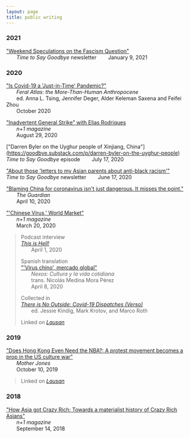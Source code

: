 ```yaml
---
layout: page
title: public writing
---
```


### 2021

["Weekend Speculations on the Fascism Question"](https://goodbye.substack.com/p/weekend-speculations-on-the-fascism)  
&nbsp;&nbsp;&nbsp;&nbsp;&nbsp;&nbsp; *Time to Say Goodbye* newsletter
&nbsp;&nbsp;&nbsp;&nbsp;&nbsp;&nbsp;  January 9, 2021

### 2020

["Is Covid-19 a 'Just-in-Time' Pandemic?"](https://feralatlas.supdigital.org/poster/is-covid-19-a-just-in-time-pandemic)  
&nbsp;&nbsp;&nbsp;&nbsp;&nbsp;&nbsp; *Feral Atlas: the More-Than-Human Anthropocene*   
&nbsp;&nbsp;&nbsp;&nbsp;&nbsp;&nbsp; ed. Anna L. Tsing, Jennifer Deger, Alder Keleman Saxena and Feifei Zhou  
&nbsp;&nbsp;&nbsp;&nbsp;&nbsp;&nbsp; October 2020

["Inadvertent General Strike" with Elias Rodriques](https://nplusonemag.com/online-only/online-only/inadvertent-general-strike/)  
&nbsp;&nbsp;&nbsp;&nbsp;&nbsp;&nbsp; *n+1 magazine*   
&nbsp;&nbsp;&nbsp;&nbsp;&nbsp;&nbsp; August 29, 2020

["Darren Byler on the Uyghur people of Xinjiang, China"] (https://goodbye.substack.com/p/darren-byler-on-the-uyghur-people)
&nbsp;&nbsp;&nbsp;&nbsp;&nbsp;&nbsp; *Time to Say Goodbye* episode
&nbsp;&nbsp;&nbsp;&nbsp;&nbsp;&nbsp;  July 17, 2020

["About those 'letters to my Asian parents about anti-black racism'"](https://goodbye.substack.com/p/about-those-letters-to-my-asian-parents)
&nbsp;&nbsp;&nbsp;&nbsp;&nbsp;&nbsp; *Time to Say Goodbye* newsletter
&nbsp;&nbsp;&nbsp;&nbsp;&nbsp;&nbsp;  June 17, 2020

["Blaming China for coronavirus isn't just dangerous. It misses the point."](https://www.theguardian.com/commentisfree/2020/apr/10/blaming-china-coronavirus-pandemic-capitalist-globalisation-scapegoat)  
&nbsp;&nbsp;&nbsp;&nbsp;&nbsp;&nbsp; *The Guardian*  
&nbsp;&nbsp;&nbsp;&nbsp;&nbsp;&nbsp; April 10, 2020  

["'Chinese Virus,' World Market"](https://nplusonemag.com/online-only/online-only/chinese-virus-world-market/)  
&nbsp;&nbsp;&nbsp;&nbsp;&nbsp;&nbsp; *n+1 magazine*  
&nbsp;&nbsp;&nbsp;&nbsp;&nbsp;&nbsp; March 20, 2020

> Podcast interview  
> *[This is Hell!](https://thisishell.com/interviews/1154-andrew-liu)*  
> &nbsp;&nbsp;&nbsp;&nbsp;&nbsp;&nbsp; April 1, 2020
> 	
> Spanish translation  
> ["'Virus chino', mercado global"](https://cultura.nexos.com.mx/?p=19586)  
> &nbsp;&nbsp;&nbsp;&nbsp;&nbsp;&nbsp; *Nexos: Cultura y la vida cotidiana*  
> &nbsp;&nbsp;&nbsp;&nbsp;&nbsp;&nbsp; trans. Nicolás Medina Mora Pérez  
> &nbsp;&nbsp;&nbsp;&nbsp;&nbsp;&nbsp; April 8, 2020
> 	
> Collected in  
> *[There is No Outside: Covid-19 Dispatches (Verso)](https://www.versobooks.com/books/3620-there-is-no-outside)*  
> &nbsp;&nbsp;&nbsp;&nbsp;&nbsp;&nbsp; ed. Jessie Kindig, Mark Krotov, and Marco Roth
> 	
> Linked on [*Lausan*](https://lausan.hk/2020/chinese-virus-world-market/)


### 2019

["Does Hong Kong Even Need the NBA?: A protest movement becomes a prop in the US culture war"](https://www.motherjones.com/politics/2019/10/does-hong-kong-even-need-the-nba/)  
&nbsp;&nbsp;&nbsp;&nbsp;&nbsp;&nbsp; *Mother Jones*  
&nbsp;&nbsp;&nbsp;&nbsp;&nbsp;&nbsp; October 10, 2019

> Linked on [*Lausan*](https://lausan.hk/2019/does-hong-kong-even-need-the-nba/) 

### 2018

["How Asia got Crazy Rich: Towards a materialist history of Crazy Rich Asians"](https://nplusonemag.com/online-only/online-only/how-asia-got-crazy-rich/)  
&nbsp;&nbsp;&nbsp;&nbsp;&nbsp;&nbsp; *n+1 magazine*  
&nbsp;&nbsp;&nbsp;&nbsp;&nbsp;&nbsp; September 14, 2018

